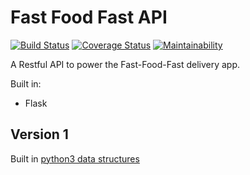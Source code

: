 # Fast Food Fast API

[![Build Status](https://travis-ci.org/ThaDeveloper/FastFoodFast_API.svg?branch=challenge2)](https://travis-ci.org/ThaDeveloper/FastFoodFast_API)
[![Coverage Status](https://coveralls.io/repos/github/ThaDeveloper/FastFoodFast_API/badge.svg?branch=challenge2)](https://coveralls.io/github/ThaDeveloper/FastFoodFast_API?branch=challenge2)
[![Maintainability](https://api.codeclimate.com/v1/badges/3fd60e594cbe166cb1c9/maintainability)](https://codeclimate.com/github/ThaDeveloper/FastFoodFast_API/maintainability)

A Restful API to power the Fast-Food-Fast delivery app.

Built in:
- Flask

## Version 1

Built in [python3 data structures](https://docs.python.org/3/tutorial/datastructures.html)

